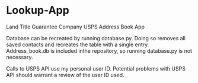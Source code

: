 # Lookup-App
Land Title Guarantee Company USPS Address Book App

Database can be recreated by running database.py. Doing so removes all saved contacts and recreates the table with a single entry.
Address_book.db is included inthe repository, so running database.py is not necessary.

Calls to USPS API use my personal user ID. Potential problems with USPS API should warrant a review of the user ID used.
